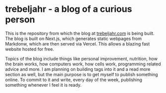 # trebeljahr - a blog of a curious person

This is the repository from which the blog at [trebeljahr.com](trebeljahr.com) is being built. The blog is built on Next.js, which generates static webpages from Markdonw, which are then served via Vercel. This allows a blazing fast website hosted for free. 

Topics of the blog include things like personal improvement, nutrition, how the brain works, how computers work, how cells work, programming related advice and more. I am planning on building tags into it and a read more section as well, but the main purpose is to get myself to publish something online. To commit to it and write, every day of the week, publishing something whenever I feel it is ready. 
